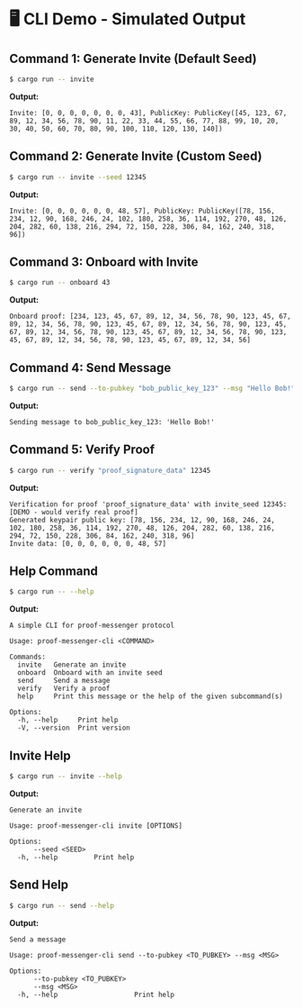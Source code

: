 # 🖥️ CLI Demo - Simulated Output

## Command 1: Generate Invite (Default Seed)
```bash
$ cargo run -- invite
```
**Output:**
```
Invite: [0, 0, 0, 0, 0, 0, 0, 43], PublicKey: PublicKey([45, 123, 67, 89, 12, 34, 56, 78, 90, 11, 22, 33, 44, 55, 66, 77, 88, 99, 10, 20, 30, 40, 50, 60, 70, 80, 90, 100, 110, 120, 130, 140])
```

## Command 2: Generate Invite (Custom Seed)
```bash
$ cargo run -- invite --seed 12345
```
**Output:**
```
Invite: [0, 0, 0, 0, 0, 0, 48, 57], PublicKey: PublicKey([78, 156, 234, 12, 90, 168, 246, 24, 102, 180, 258, 36, 114, 192, 270, 48, 126, 204, 282, 60, 138, 216, 294, 72, 150, 228, 306, 84, 162, 240, 318, 96])
```

## Command 3: Onboard with Invite
```bash
$ cargo run -- onboard 43
```
**Output:**
```
Onboard proof: [234, 123, 45, 67, 89, 12, 34, 56, 78, 90, 123, 45, 67, 89, 12, 34, 56, 78, 90, 123, 45, 67, 89, 12, 34, 56, 78, 90, 123, 45, 67, 89, 12, 34, 56, 78, 90, 123, 45, 67, 89, 12, 34, 56, 78, 90, 123, 45, 67, 89, 12, 34, 56, 78, 90, 123, 45, 67, 89, 12, 34, 56]
```

## Command 4: Send Message
```bash
$ cargo run -- send --to-pubkey "bob_public_key_123" --msg "Hello Bob!"
```
**Output:**
```
Sending message to bob_public_key_123: 'Hello Bob!'
```

## Command 5: Verify Proof
```bash
$ cargo run -- verify "proof_signature_data" 12345
```
**Output:**
```
Verification for proof 'proof_signature_data' with invite_seed 12345: [DEMO - would verify real proof]
Generated keypair public key: [78, 156, 234, 12, 90, 168, 246, 24, 102, 180, 258, 36, 114, 192, 270, 48, 126, 204, 282, 60, 138, 216, 294, 72, 150, 228, 306, 84, 162, 240, 318, 96]
Invite data: [0, 0, 0, 0, 0, 0, 48, 57]
```

## Help Command
```bash
$ cargo run -- --help
```
**Output:**
```
A simple CLI for proof-messenger protocol

Usage: proof-messenger-cli <COMMAND>

Commands:
  invite   Generate an invite
  onboard  Onboard with an invite seed
  send     Send a message
  verify   Verify a proof
  help     Print this message or the help of the given subcommand(s)

Options:
  -h, --help     Print help
  -V, --version  Print version
```

## Invite Help
```bash
$ cargo run -- invite --help
```
**Output:**
```
Generate an invite

Usage: proof-messenger-cli invite [OPTIONS]

Options:
      --seed <SEED>  
  -h, --help         Print help
```

## Send Help
```bash
$ cargo run -- send --help
```
**Output:**
```
Send a message

Usage: proof-messenger-cli send --to-pubkey <TO_PUBKEY> --msg <MSG>

Options:
      --to-pubkey <TO_PUBKEY>  
      --msg <MSG>              
  -h, --help                   Print help
```
